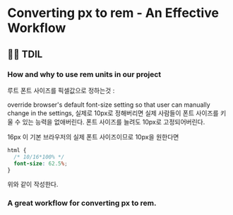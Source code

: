 # Converting px to rem - An Effective Workflow

## 🙋‍♂️ TDIL

### How and why to use rem units in our project

루트 폰트 사이즈를 픽셀값으로 정하는것 :

override browser's default font-size setting so that user can manually change in the settings, 실제로 10px로 정해버리면 실제 사람들이 폰트 사이즈를 키울 수 있는 능력을 없애버린다. 폰트 사이즈를 늘려도 10px로 고정되어버린다.

16px 이 기본 브라우저의 실제 폰트 사이즈이므로 10px을 원한다면

```css
html {
  /* 10/16*100% */
  font-size: 62.5%;
}
```

위와 같이 작성한다.

### A great workflow for converting px to rem.
